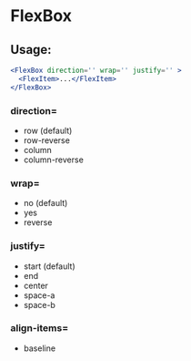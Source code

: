 # FlexBox

## Usage:

```jsx
<FlexBox direction='' wrap='' justify='' >
  <FlexItem>...</FlexItem>
</FlexBox>
```
### direction=

* row (default)
* row-reverse
* column
* column-reverse

### wrap=

* no (default)
* yes
* reverse

### justify=

* start (default)
* end
* center
* space-a
* space-b

### align-items=

* baseline
